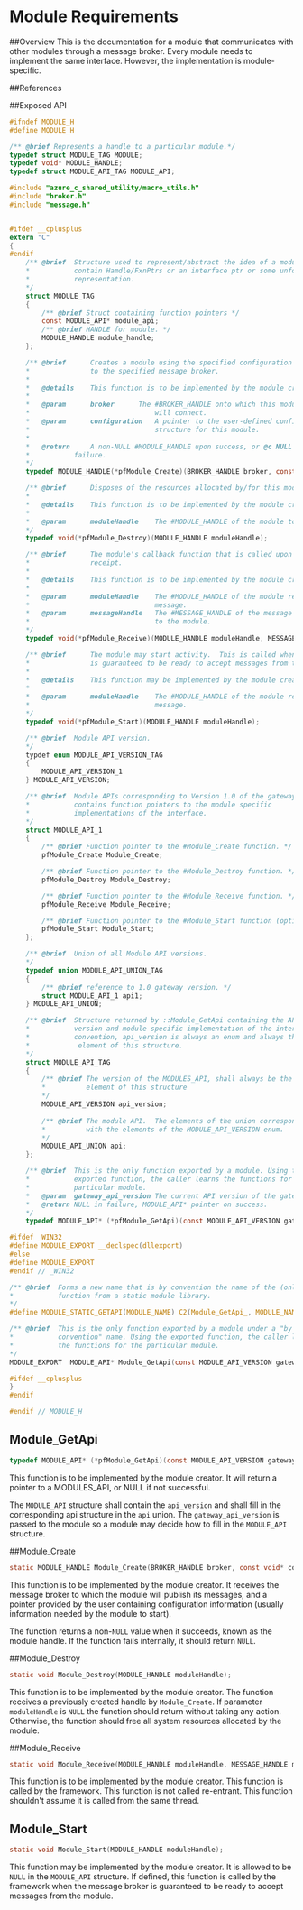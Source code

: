 # Module Requirements

##Overview
This is the documentation for a module that communicates with other modules through a message broker. 
Every module needs to implement the same interface. However, the implementation is module-specific.

##References

##Exposed API
```C
#ifndef MODULE_H
#define MODULE_H

/** @brief Represents a handle to a particular module.*/
typedef struct MODULE_TAG MODULE;
typedef void* MODULE_HANDLE;
typedef struct MODULE_API_TAG MODULE_API;

#include "azure_c_shared_utility/macro_utils.h"
#include "broker.h"
#include "message.h"


#ifdef __cplusplus
extern "C"
{
#endif
    /** @brief	Structure used to represent/abstract the idea of a module.  May
    *			contain Hamdle/FxnPtrs or an interface ptr or some unforseen
    *			representation.
    */
    struct MODULE_TAG
    {
        /** @brief Struct containing function pointers */
        const MODULE_API* module_api;
        /** @brief HANDLE for module. */
        MODULE_HANDLE module_handle;
    };

    /** @brief		Creates a module using the specified configuration connecting
    *				to the specified message broker.
    *
    *	@details	This function is to be implemented by the module creator.
    *
    *	@param		broker		The #BROKER_HANDLE onto which this module
    *								will connect.
    *	@param		configuration	A pointer to the user-defined configuration 
    *								structure for this module.
    *
    *	@return		A non-NULL #MODULE_HANDLE upon success, or @c NULL upon 
    *			failure.
    */
    typedef MODULE_HANDLE(*pfModule_Create)(BROKER_HANDLE broker, const void* configuration);

    /** @brief		Disposes of the resources allocated by/for this module.
    *
    *	@details	This function is to be implemented by the module creator.
    *
    *	@param		moduleHandle	The #MODULE_HANDLE of the module to be destroyed.
    */
    typedef void(*pfModule_Destroy)(MODULE_HANDLE moduleHandle);

    /** @brief		The module's callback function that is called upon message 
    *				receipt.
    *
    *	@details	This function is to be implemented by the module creator.
    *
    *	@param		moduleHandle	The #MODULE_HANDLE of the module receiving the
    *								message.
    *	@param		messageHandle	The #MESSAGE_HANDLE of the message being sent
    *								to the module.
    */
    typedef void(*pfModule_Receive)(MODULE_HANDLE moduleHandle, MESSAGE_HANDLE messageHandle);

	/** @brief		The module may start activity.  This is called when the broker
	*				is guaranteed to be ready to accept messages from this module.
	*
	*	@details	This function may be implemented by the module creator.
	*
	*	@param		moduleHandle	The #MODULE_HANDLE of the module receiving the
	*								message.
	*/
	typedef void(*pfModule_Start)(MODULE_HANDLE moduleHandle);

    /** @brief	Module API version.
    */
    typdef enum MODULE_API_VERSION_TAG
    {
        MODULE_API_VERSION_1
    } MODULE_API_VERSION;

    /** @brief	Module APIs corresponding to Version 1.0 of the gateway. This
    *           contains function pointers to the module specific 
    *           implementations of the interface.
    */
    struct MODULE_API_1
    {
        /** @brief Function pointer to the #Module_Create function. */
        pfModule_Create Module_Create;

        /** @brief Function pointer to the #Module_Destroy function. */
        pfModule_Destroy Module_Destroy;

        /** @brief Function pointer to the #Module_Receive function. */
        pfModule_Receive Module_Receive;

		/** @brief Function pointer to the #Module_Start function (optional). */
		pfModule_Start Module_Start;
    };

    /** @brief	Union of all Module API versions.
    */
    typedef union MODULE_API_UNION_TAG
    {
        /** @brief reference to 1.0 gateway version. */
        struct MODULE_API_1 api1;
    } MODULE_API_UNION;

    /** @brief	Structure returned by ::Module_GetApi containing the API 
    *           version and module specific implementation of the interface. By
    *           convention, api_version is always an enum and always the first
    *            element of this structure.
    */
    struct MODULE_API_TAG
    {
        /** @brief The version of the MODULES_API, shall always be the first
        *          element of this structure
        */
        MODULE_API_VERSION api_version;
        
        /** @brief The module API.  The elements of the union correspond 1:1 
        *          with the elements of the MODULE_API_VERSION enum.
        */
        MODULE_API_UNION api;
    };

    /** @brief	This is the only function exported by a module. Using the
    *			exported function, the caller learns the functions for the 
    *			particular module.
    *	@param	gateway_api_version	The current API version of the gateway.
    *	@return NULL in failure, MODULE_API* pointer on success.
    */
    typedef MODULE_API* (*pfModule_GetApi)(const MODULE_API_VERSION gateway_api_version);

#ifdef _WIN32
#define MODULE_EXPORT __declspec(dllexport)
#else
#define MODULE_EXPORT
#endif // _WIN32

/** @brief	Forms a new name that is by convention the name of the (only) exported 
*			function from a static module library.
*/
#define MODULE_STATIC_GETAPI(MODULE_NAME) C2(Module_GetApi_, MODULE_NAME)

/** @brief	This is the only function exported by a module under a "by
*			convention" name. Using the exported function, the caller learns
*			the functions for the particular module.
*/
MODULE_EXPORT  MODULE_API* Module_GetApi(const MODULE_API_VERSION gateway_api_version);

#ifdef __cplusplus
}
#endif

#endif // MODULE_H
```
## Module_GetApi
```c
typedef MODULE_API* (*pfModule_GetApi)(const MODULE_API_VERSION gateway_api_version);
```

This function is to be implemented by the module creator. It will return a 
pointer to a MODULES_API, or NULL if not successful.

The `MODULE_API` structure shall contain the `api_version` and shall fill in the corresponding api structure in the `api` union. The `gateway_api_version` is passed to the module so a module may decide how to fill in the `MODULE_API` structure.

##Module_Create
```C
static MODULE_HANDLE Module_Create(BROKER_HANDLE broker, const void* configuration);
```
This function is to be implemented by the module creator. It receives the message broker 
to which the module will publish its messages, and a pointer provided by the user
containing configuration information (usually information needed by the module to start).

The function returns a non-`NULL` value when it succeeds, known as the module handle. 
If the function fails internally, it should return `NULL`.

##Module_Destroy
```C
static void Module_Destroy(MODULE_HANDLE moduleHandle);
```
This function is to be implemented by the module creator. The function receives a previously
created handle by `Module_Create`. If parameter `moduleHandle` is `NULL` the function should 
return without taking any action. Otherwise, the function should free all system resources
allocated by the module.

##Module_Receive
```C
static void Module_Receive(MODULE_HANDLE moduleHandle, MESSAGE_HANDLE messageHandle);
```
This function is to be implemented by the module creator. This function is called by the
framework. This function is not called re-entrant. This function shouldn't assume it is 
called from the same thread.

## Module_Start
```c
static void Module_Start(MODULE_HANDLE moduleHandle);
```

This function may be implemented by the module creator.  It is allowed to be `NULL` in the `MODULE_API` structure. If defined, this function is called by the framework when the message broker is guaranteed to be ready to accept messages from the module.

